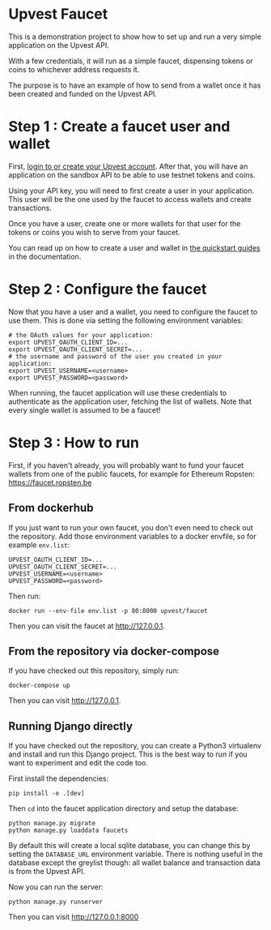 # Upvest Faucet

This is a demonstration project to show how to set up and run a very
simple application on the Upvest API.

With a few credentials, it will run as a simple faucet, dispensing tokens
or coins to whichever address requests it.

The purpose is to have an example of how to send from a wallet once it
has been created and funded on the Upvest API.

# Step 1 : Create a faucet user and wallet

First, [login to or create your Upvest account](http://login.upvest.co). After
that, you will have an application on the sandbox API to be able to use testnet
tokens and coins.

Using your API key, you will need to first create a user in your application.
This user will be the one used by the faucet to access wallets and create transactions.

Once you have a user, create one or more wallets for that user for the tokens or
coins you wish to serve from your faucet.

You can read up on how to create a user and wallet in [the quickstart guides](https://doc.upvest.co/docs/command-line-quickstart) in the documentation.

# Step 2 : Configure the faucet

Now that you have a user and a wallet, you need to configure the faucet to
use them.  This is done via setting the following environment variables:

```
# the OAuth values for your application:
export UPVEST_OAUTH_CLIENT_ID=...
export UPVEST_OAUTH_CLIENT_SECRET=...
# the username and password of the user you created in your application:
export UPVEST_USERNAME=<username>
export UPVEST_PASSWORD=<password>
```

When running, the faucet application will use these credentials to authenticate
as the application user, fetching the list of wallets. Note that every single
wallet is assumed to be a faucet!

# Step 3 : How to run

First, if you haven't already, you will probably want to fund your faucet wallets
from one of the public faucets, for example for Ethereum Ropsten: https://faucet.ropsten.be

## From dockerhub

If you just want to run your own faucet, you don't even need to check out the
repository. Add those environment variables to a docker envfile, so for example `env.list`:

```
UPVEST_OAUTH_CLIENT_ID=...
UPVEST_OAUTH_CLIENT_SECRET=...
UPVEST_USERNAME=<username>
UPVEST_PASSWORD=<password>
```

Then run:

`docker run --env-file env.list -p 80:8000 upvest/faucet`

Then you can visit the faucet at http://127.0.0.1.

## From the repository via docker-compose

If you have checked out this repository, simply run:

`docker-compose up`

Then you can visit http://127.0.0.1.

## Running Django directly

If you have checked out the repository, you can create a Python3 virtualenv
and install and run this Django project. This is the best way to run if you
want to experiment and edit the code too.

First install the dependencies:

`pip install -e .[dev]`

Then `cd` into the faucet application directory and setup the database:

```
python manage.py migrate
python manage.py loaddata faucets
```

By default this will create a local sqlite database, you can change this by
setting the `DATABASE_URL` environment variable. There is nothing useful in the
database except the greylist though: all wallet balance and transaction data is
from the Upvest API.

Now you can run the server:

`python manage.py runserver`

Then you can visit http://127.0.0.1:8000
